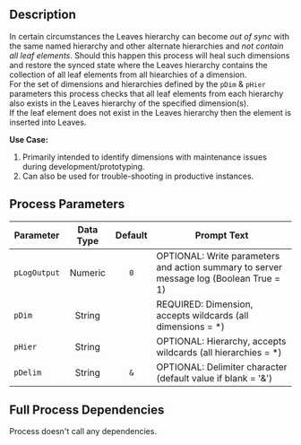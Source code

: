 ## Description
   
 In certain circumstances the Leaves hierarchy can become *out of sync* with the same named hierarchy and other alternate hierarchies  and *not contain all leaf elements*. Should this happen this process will heal such dimensions and restore the synced state where  the Leaves hierarchy contains the collection of all leaf elements from all hiearchies of a dimension.  
 For the set of dimensions and hierarchies defined by the `pDim` & `pHier` parameters this process checks that all leaf elements from each  hierarchy also exists in the Leaves hierarchy of the specified dimension(s).  
  If the leaf element does not exist in the Leaves hierarchy then the element is inserted into Leaves.  
  
     
**Use Case:**  
    
 1. Primarily intended to identify dimensions with maintenance issues during development/prototyping.  
 2. Can also be used for trouble-shooting in productive instances.  
## Process Parameters
  
|Parameter|Data Type|Default|Prompt Text|
  |---|:-:|:-:|---|
  |`pLogOutput`|Numeric|`0`|OPTIONAL: Write parameters and action summary to server message log (Boolean True = 1)|
  |`pDim`|String||REQUIRED: Dimension, accepts wildcards (all dimensions = *)|
  |`pHier`|String||OPTIONAL: Hierarchy, accepts wildcards (all hierarchies = *)|
  |`pDelim`|String|`&`|OPTIONAL: Delimiter character (default value if blank = '&')|
  ## Full Process Dependencies
Process doesn't call any dependencies.  
